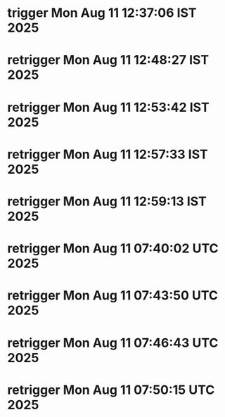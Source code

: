 # trigger Mon Aug 11 12:37:06 IST 2025
# retrigger Mon Aug 11 12:48:27 IST 2025
# retrigger Mon Aug 11 12:53:42 IST 2025
# retrigger Mon Aug 11 12:57:33 IST 2025
# retrigger Mon Aug 11 12:59:13 IST 2025
# retrigger Mon Aug 11 07:40:02 UTC 2025
# retrigger Mon Aug 11 07:43:50 UTC 2025
# retrigger Mon Aug 11 07:46:43 UTC 2025
# retrigger Mon Aug 11 07:50:15 UTC 2025
